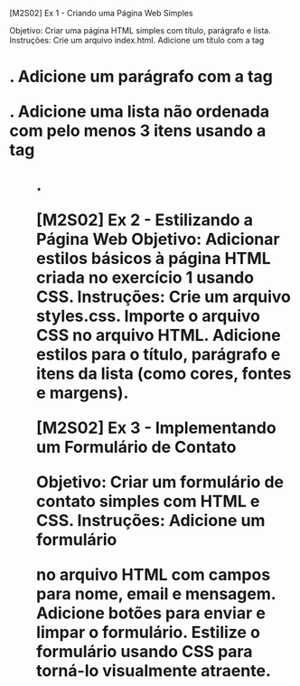 [M2S02] Ex 1 - Criando uma Página Web Simples

Objetivo: Criar uma página HTML simples com título, parágrafo e lista.
Instruções:
Crie um arquivo index.html.
Adicione um título com a tag <h1>.
Adicione um parágrafo com a tag <p>.
Adicione uma lista não ordenada com pelo menos 3 itens usando a tag <ul>.

[M2S02] Ex 2 - Estilizando a Página Web
Objetivo: Adicionar estilos básicos à página HTML criada no exercício 1 usando CSS.
Instruções:
Crie um arquivo styles.css.
Importe o arquivo CSS no arquivo HTML.
Adicione estilos para o título, parágrafo e itens da lista (como cores, fontes e margens).

[M2S02] Ex 3 - Implementando um Formulário de Contato

Objetivo: Criar um formulário de contato simples com HTML e CSS.
Instruções:
Adicione um formulário <form> no arquivo HTML com campos para nome, email e mensagem.
Adicione botões para enviar e limpar o formulário.
Estilize o formulário usando CSS para torná-lo visualmente atraente.